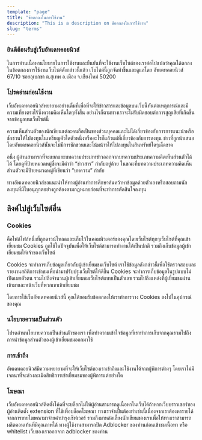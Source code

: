 ```yaml
---
template: "page"
title: "ข้อตกลงในการใช้งาน"
description: "This is a description on ข้อตกลงในการใช้งาน"
slug: "terms"
---
```

### ยินดีต้อนรับสู่เว็บอัพเดทคอยนิวส์ 

ในการอ่านเนื้อหานโยบายในการใช้งานและยืนยันที่จะใช้งานเว็บไซต์ของเราต่อไปแปลว่าคุณได้ตกลงในข้อตกลงการใช้งานเว็บไซต์ดังกล่าวนี้แล้ว เว็บไซต์นี้ถูกจัดทำขึ้นและดูแลโดย อัพเดทคอยนิวส์  67/10 ซอยอุเบกขา ต.สุเทพ อ.เมือง จ.เชียงใหม่ 50200

### โปรดอ่านก่อนใช้งาน

เว็บอัพเดทคอยนิวส์พยายามอย่างเต็มที่เพื่อที่จะให้ข่าวสารและข้อมูลบนเว็บนี้ทันต่อเหตุการณ์และมีความเที่ยงตรงไร้ซึ่งความคิดเห็นใดๆทั้งสิ้น อย่างไรก็ตามทางเราจะไม่รับผิดชอบต่อการสูญเสียที่เกิดขึ้นจากข้อมูลบนเว็บไซต์นี้

ความเห็นส่วนตัวของนักเขียนแต่ละคนถือเป็นของส่วนบุคคลและไม่ได้เกี่ยวข้องกับการการแนะนำหรือชักชวนให้ไปลงทุนในเหรียญตัวใดตัวหนึ่งหรืออะไรก็แล้วแต่ที่เกี่ยวข้องกับการลงทุน ข่าวที่ถูกนำเสนอโดยอัพเดทคอยนิวส์นั้นจะไม่มีการชักชวนและโน้มน้าวให้ไปลงทุนในสินทรัพย์ใดๆเด็ดขาด

อนึ่ง ผู้อ่านสามารถที่จะแยกแยะบทความประเภทข่าวออกจากบทความประเภทความคิดเห็นส่วนตัวได้ได้ โดยดูที่ป้ายหมวดหมู่ซึ่งจะมีคำว่า “ข่าวสาร” กำกับอยู่ด้วย ในขณะที่บทความประเภทความคิดเห็นส่วนตัวจะมีป้ายหมวดหมู่ที่เขียนว่า “บทความ” กำกับ

ทางอัพเดทคอยนิวส์ขอแนะนำให้ทางผู้อ่านทำการศึกษาค้นคว้าหาข้อมูลด้วยตัวเองหรือสอบถามนักลงทุนที่มีใบอนุญาตอย่างถูกต้องตามกฎหมายก่อนที่จะทำการตัดสินใจลงทุน

## ลิงค์ไปสู่เว็บไซต์อื่น
### Cookies 
คือไฟล์ไฟล์หนึ่งที่ถูกดาวน์โหลดและเก็บไว้ในคอมพิวเตอร์ของคุณโดยเว็บไซต์ทุกๆเว็บไซต์ที่คุณเข้าเยี่ยมชม Cookies ถูกใช้ในปัจจุบันเพื่อให้เว็บไซต์สามารถทำงานได้เป็นปกติ รวมถึงเก็บข้อมูลผู้เข้าเยี่ยมชมให้เจ้าของเว็บไซต์

Cookies จะทำการเก็บข้อมูลเกี่ยวกับผู้เข้าเยี่ยมชมเว็บไซต์ เราใช้ข้อมูลดังกล่าวนี้เพื่อใช้ตรวจสอบและรายงานสถิติการเข้าชมเพื่อนำมาปรับปรุงเว็บไซต์ให้ดีขึ้น Cookies จะทำการเก็บข้อมูลในรูปแบบไม่เปิดเผยตัวตน รวมไปถึงจำนวนผู้เข้าเยี่ยมชมเว็บไซต์แบบเป็นตัวเลข รวมไปถึงแหล่งที่ผู้เยี่ยมชมผ่านเข้ามาและหน้าเว็บที่พวกเขาเข้าเยี่ยมชม

โดยการใช้เว็บอัพเดทคอยนิวส์นี้ คุณได้ยอมรับข้อตกลงให้เราทำการวาง Cookies ลงไปในอุปกรณ์ของคุณ

### นโยบายความเป็นส่วนตัว
โปรดอ่านนโยบายความเป็นส่วนตัวของเรา เพื่อทำความเข้าใจข้อมูลที่เราทำการเก็บจากคุณรวมไปถึงการนำข้อมูลส่วนตัวของผู้เข้าเยี่ยมชมออกมาใช้

### การเข้าถึง
อัพเดทคอยนิวส์มีความพยายามที่จะให้เว็บไซต์ของเราเข้าถึงและใช้งานได้จากผู้พิการต่างๆ โดยเราไม่มีเจตนาที่จะล่วงละเมิดสิทธิการเข้าเยี่ยมชมของผู้พิการแต่อย่างใด

### โฆษณา
เว็บอัพเดทคอยนิวส์ติดตั้งโค้ดที่จะบล็อกไม่ให้ผู้อ่านสามารถดูเนื้อหาในเว็บได้ถ้าหากเว็บบราวเซอร์ของผู้อ่านติดตั้ง extension ที่ใช้เพื่อบล็อคโฆษณา ทางเราจำเป็นต้องทำเช่นนี้เนื่องจากเราต้องหารายได้จากการขายโฆษณามาจ่ายค่าบำรุงเซิฟเวอร์ รวมถึงมาหล่อเลี้ยงนักเขียนของเราเพื่อให้ทางเราสามารถผลิตคอนเท้นที่มีคุณภาพได้ ทางผู้ใช้งานสามารถปิด Adblocker ของท่านก่อนเข้าชมเนื้อหา หรือ whitelist เว็บของเราออกจาก adblocker ของท่าน
